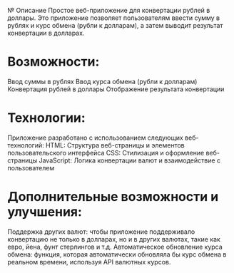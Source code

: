 № Описание
Простое веб-приложение для конвертации рублей в доллары. Это приложение позволяет пользователям ввести сумму в рублях и курс обмена (рубли к долларам), а затем выводит результат конвертации в долларах.

# Возможности:
Ввод суммы в рублях
Ввод курса обмена (рубли к долларам)
Конвертация рублей в доллары
Отображение результата конвертации
# Технологии:

Приложение разработано с использованием следующих веб-технологий:
HTML: Структура веб-страницы и элементов пользовательского интерфейса
CSS: Стилизация и оформление веб-страницы
JavaScript: Логика конвертации валют и взаимодействие с пользователем

# Дополнительные возможности и улучшения:
Поддержка других валют: чтобы приложение поддерживало конвертацию не только в долларах, но и в других валютах, такие как евро, йена, фунт стерлингов и т.д.
Автоматическое обновление курса обмена: функция, которая автоматически обновляла бы курс обмена в реальном времени, используя API валютных курсов.
